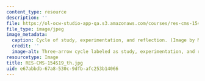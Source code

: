```yaml
---
content_type: resource
description: ''
file: https://ol-ocw-studio-app-qa.s3.amazonaws.com/courses/res-cms-154-launching-innovation-in-schools-spring-2019/e67abbdb67a8530c9dfbafc253b14066_RES-CMS-154S19_th.jpg
file_type: image/jpeg
image_metadata:
  caption: Cycle of study, experimentation, and reflection. (Image by MIT OpenCourseWare.)
  credit: ''
  image-alt: Three-arrow cycle labeled as study, experimentation, and reflection.
resourcetype: Image
title: RES-CMS-154S19_th.jpg
uid: e67abbdb-67a8-530c-9dfb-afc253b14066
---
```


